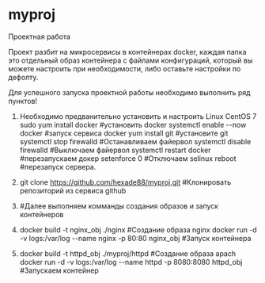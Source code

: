 # myproj
Проектная работа

Проект разбит на микросервисы в контейнерах docker, каждая папка это отдельный образ контейнера
с файлами конфигураций, который вы можете настроить при необходимости, либо оставьте настройки по дефолту.

Для успешного запуска проектной работы необходимо выполнить ряд пунктов!

1.  Необходимо предванительно установить и настроить Linux CentOS 7
    sudo yum install docker         #установить docker
    systemctl enable --now docker   #запуск сервиса docker
    yum install git                 #установите git    
    systemctl stop firewalld        #Останавливаем файервол
    systemctl disable firewalld     #Выключаем файервол
    systemctl restart docker        #перезапускаем докер
    setenforce 0                    #Отключаем selinux
    reboot                          #перезапуск сервера.

2.  git clone https://github.com/hexade88/myproj.git  #Клонировать репозиторий из сервиса github

3.   #Далее выполняем комманды создания образов и запуск контейнеров

4.   docker build -t nginx_obj ./nginx                                            #Создание образа nginx
     docker run -d -v logs:/var/log --name nginx -p 80:80 nginx_obj               #Запуск контейнера

5.   docker build -t httpd_obj ./myproj/httpd                                     #Создание образа apach
     docker run -d -v logs:/var/log --name httpd -p 8080:8080 httpd_obj           #Запускаем контейнер